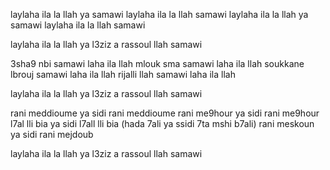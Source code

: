 laylaha ila la llah ya samawi
laylaha ila la llah samawi
laylaha ila la llah ya samawi
laylaha ila la llah samawi

laylaha ila la llah
ya l3ziz a rassoul llah samawi

3sha9 nbi samawi laha ila llah
mlouk sma samawi laha ila llah
soukkane lbrouj samawi laha ila llah
rijalli llah samawi laha ila llah

laylaha ila la llah
ya l3ziz a rassoul llah samawi


rani meddioume ya sidi rani meddioume
rani me9hour ya sidi rani me9hour
l7al lli bia ya sidi l7all lli bia (hada 7ali ya ssidi 7ta mshi b7ali)
rani meskoun ya sidi rani mejdoub

laylaha ila la llah
ya l3ziz a rassoul llah samawi


